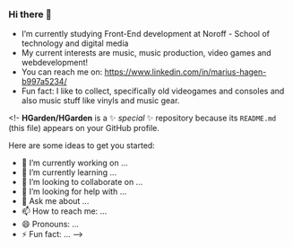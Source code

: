 ### Hi there 👋

- I’m currently studying Front-End development at Noroff - School of technology and digital media
- My current interests are music, music production, video games and webdevelopment!
- You can reach me on: https://www.linkedin.com/in/marius-hagen-b997a5234/
- Fun fact: I like to collect, specifically old videogames and consoles and also music stuff like vinyls and music gear. 


<!-
**HGarden/HGarden** is a ✨ _special_ ✨ repository because its `README.md` (this file) appears on your GitHub profile.

Here are some ideas to get you started:

- 🔭 I’m currently working on ...
- 🌱 I’m currently learning ...
- 👯 I’m looking to collaborate on ...
- 🤔 I’m looking for help with ...
- 💬 Ask me about ...
- 📫 How to reach me: ...
- 😄 Pronouns: ...
- ⚡ Fun fact: ...
-->
